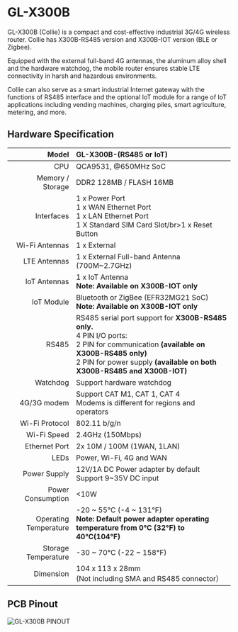 #  GL-X300B

GL-X300B (Collie) is a compact and cost-effective industrial 3G/4G wireless router. 
Collie has X300B-RS485 version and X300B-IOT version (BLE or Zigbee).

Equipped with the external full-band 4G antennas, the aluminum alloy shell and the hardware watchdog, the mobile router ensures stable LTE connectivity in harsh and hazardous environments. 

Collie can also serve as a smart industrial Internet gateway with the functions of RS485 interface and the optional IoT module for a range of IoT applications including vending machines, charging piles, smart agriculture, metering, and more.

## Hardware Specification

|                         Model | GL-X300B-(RS485 or IoT)                                      |
| ----------------------------: | :----------------------------------------------------------- |
|                           CPU | QCA9531, @650MHz SoC                                         |
|              Memory / Storage | DDR2 128MB / FLASH 16MB                                      |
|                    Interfaces | 1 x Power Port<br>1 x WAN Ethernet Port<br>1 x LAN Ethernet Port<br>1 X Standard SIM Card Slot/br>1 x Reset Button |
|                Wi-Fi Antennas | 1 x External                                                 |
|                  LTE Antennas | 1 x External Full-band Antenna (700M~2.7GHz)                 |
|                  IoT Antennas | 1 x IoT Antenna<br><b>Note: Available on X300B-IOT only</b>  |
|                    IoT Module | Bluetooth or ZigBee (EFR32MG21 SoC)<br><b>Note: Available on X300B-IOT only</b>        |
|                         RS485 | RS485 serial port support for <b>X300B-RS485 only.</b><br>4 PIN I/O ports: <br>2 PIN for communication <b>(available on X300B-RS485 only)</b><br>2 PIN for power supply <b>(available on both X300B-RS485 and X300B-IOT)</b>     |
|                      Watchdog | Support hardware watchdog                                    |
|                   4G/3G modem | Support CAT M1, CAT 1, CAT 4<br>Modems is different for regions and operators  |
|                Wi-Fi Protocol | 802.11 b/g/n                                                 |
|                   Wi-Fi Speed | 2.4GHz (150Mbps)                                             |
|                 Ethernet Port | 2x 10M / 100M (1WAN, 1LAN)                                   |
|                          LEDs | Power, Wi-Fi, 4G and WAN                                     |
|                   Power Supply| 12V/1A DC Power adapter by default<br>Support 9~35V DC input |
|              Power Consumption| <10W                                                         |
|          Operating Temperature| -20 ~ 55°C (-4 ~ 131°F)<br><b>Note: Default power adapter operating temperature from 0°C (32°F) to 40°C(104°F)</b> |
|            Storage Temperature| -30 ~ 70°C (-22 ~ 158°F)                                     |
|                      Dimension| 104 x 113 x 28mm<br>(Not including SMA and RS485 connector） |



## PCB Pinout

![GL-X300B PINOUT](https://static.gl-inet.com/docs/en/3/hardware/gl-x300b/gl-x300b-pinout.jpg)







